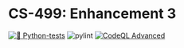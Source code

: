 # CS-499: Enhancement 3
[![🐍  Python-tests](https://github.com/chris3024/CS_499_Enhancement_3/actions/workflows/pyton-tests.yml/badge.svg)](https://github.com/chris3024/CS_499_Enhancement_3/actions/workflows/pyton-tests.yml)
![pylint](https://img.shields.io/badge/PyLint-9.96-yellow?logo=python&logoColor=white)
[![CodeQL Advanced](https://github.com/chris3024/CS_499_Enhancement_3/actions/workflows/codeql.yml/badge.svg)](https://github.com/chris3024/CS_499_Enhancement_3/actions/workflows/codeql.yml)
